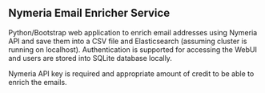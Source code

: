 ## Nymeria Email Enricher Service

Python/Bootstrap web application to enrich email addresses using Nymeria API and save them into a CSV file and Elasticsearch (assuming cluster is running on localhost). Authentication is supported for accessing the WebUI and users are stored into SQLite database locally.  

Nymeria API key is required and appropriate amount of credit to be able to enrich the emails. 